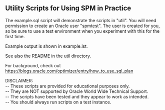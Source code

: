 <h2>Utility Scripts for Using SPM in Practice</h2>

The example.sql script will demonstrate the scripts in "util". You will need permission
to create an Oracle user "spmtest". The user is created for you, so be
sure to use a test environment when you experiment with this for the first time.

Example output is shown in example.lst. 

See also the README in the util directory.

For background, check out https://blogs.oracle.com/optimizer/entry/how_to_use_sql_plan

DISCLAIMER:
   <br/>-- These scripts are provided for educational purposes only.
   <br/>-- They are NOT supported by Oracle World Wide Technical Support.
   <br/>-- The scripts have been tested and they appear to work as intended.
   <br/>-- You should always run scripts on a test instance.

